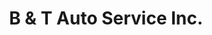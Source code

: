 ---
title: "B & T Auto Service Inc."
url: /washington/b-und-t-auto-service-inc/
shop: Autowerkstatt
---